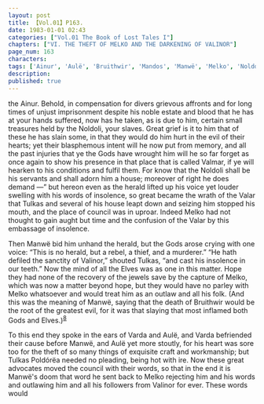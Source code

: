 ```yaml
---
layout: post
title: 【Vol.01】P163.
date: 1983-01-01 02:43
categories: ["Vol.01 The Book of Lost Tales I"]
chapters: ["VI. THE THEFT OF MELKO AND THE DARKENING OF VALINOR"]
page_num: 163
characters: 
tags: ['Ainur', 'Aulë', 'Bruithwir', 'Mandos', 'Manwë', 'Melko', 'Noldoli', 'Poldórëa']
description: 
published: true
---
```


<p style="text-indent: 0;">
the Ainur. Behold, in compensation for divers grievous affronts and for long times of unjust imprisonment despite his noble estate and blood that he has at your hands suffered, now has he taken, as is due to him, certain small treasures held by the Noldoli, your slaves. Great grief is it to him that of these he has slain some, in that they would do him hurt in the evil of their hearts; yet their blasphemous intent will he now put from memory, and all the past injuries that ye the Gods have wrought him will he so far forget as once again to show his presence in that place that is called Valmar, if ye will hearken to his conditions and fulfil them. For know that the Noldoli shall be his servants and shall adorn him a house; moreover of right he does demand —” but hereon even as the herald lifted up his voice yet louder swelling with his words of insolence, so great became the wrath of the Valar that Tulkas and several of his house leapt down and seizing him stopped his mouth, and the place of council was in uproar. Indeed Melko had not thought to gain aught but time and the confusion of the Valar by this embassage of insolence.
</p>

Then Manwë bid him unhand the herald, but the Gods arose crying with one voice: “This is no herald, but a rebel, a thief, and a murderer.” “He hath defiled the sanctity of Valinor,” shouted Tulkas, “and cast his insolence in our teeth.” Now the mind of all the Elves was as one in this matter. Hope they had none of the recovery of the jewels save by the capture of Melko, which was now a matter beyond hope, but they would have no parley with Melko whatsoever and would treat him as an outlaw and all his folk. (And this was the meaning of Manwë, saying that the death of Bruithwir would be the root of the greatest evil, for it was that slaying that most inflamed both Gods and Elves.)<SUP>[8]({{site.baseurl}}/vol01-p171)</SUP>

To this end they spoke in the ears of Varda and Aulë, and Varda befriended their cause before Manwë, and Aulë yet more stoutly, for his heart was sore too for the theft of so many things of exquisite craft and workmanship; but Tulkas Poldórëa needed no pleading, being hot with ire. Now these great advocates moved the council with their words, so that in the end it is Manwë's doom that word he sent back to Melko rejecting him and his words and outlawing him and all his followers from Valinor for ever. These words would

